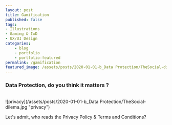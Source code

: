 ```yaml
---
layout: post
title: Gamification
published: false
tags: 
- Illustrations
- Gaming & IxD
- UX/UI Design
categories:
    - blog
    - portfolio
    - portfolio-featured
permalink: /gamification
featured_image: /assets/posts/2020-01-01-b_Data Protection/TheSocial-dilema.jpg
---
```

### Data Protection, do you think it matters ?


<br> ![privacy](/assets/posts/2020-01-01-b_Data Protection/TheSocial-dilema.jpg "privacy")<br>

Let's admit, who reads the Privacy Policy & Terms and Conditions? 

